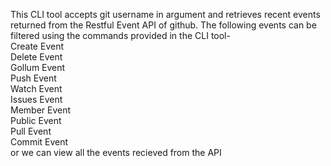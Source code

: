 This CLI tool accepts git username in argument and retrieves recent events returned from the Restful Event API of github.
The following events can be filtered using the commands provided in the CLI tool- \
Create Event \
Delete Event \
Gollum Event \
Push Event \
Watch Event \
Issues Event \
Member Event \
Public Event \
Pull Event \
Commit Event \
or we can view all the events recieved from the API
